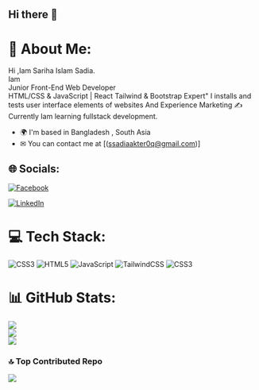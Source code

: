 ## Hi there 👋
# 💫 About Me:
Hi ,Iam Sariha Islam Sadia.<br>Iam <br>Junior Front-End Web Developer  <br>
HTML/CSS &
JavaScript | React Tailwind & Bootstrap Expert" I installs and tests user interface elements of websites
And Experience Marketing ✍
<br>Currently Iam learning fullstack development.


*   🌍  I'm based in Bangladesh , South Asia
*   ✉  You can contact me at 
[(ssadiaakter0q@gmail.com)]


## 🌐 Socials:
[![Facebook](https://img.shields.io/badge/Facebook-%231877F2.svg?logo=Facebook&logoColor=white)](https://www.facebook.com/profile.php?id=61552400947511) 

[![LinkedIn](https://img.shields.io/badge/LinkedIn-%230077B5.svg?logo=linkedin&logoColor=white)](https://www.linkedin.com/in/sadia-akter-front-end-devolper?) 


# 💻 Tech Stack:
![CSS3](https://img.shields.io/badge/css3-%231572B6.svg?style=for-the-badge&logo=css3&logoColor=white) ![HTML5](https://img.shields.io/badge/html5-%23E34F26.svg?style=for-the-badge&logo=html5&logoColor=white) ![JavaScript](https://img.shields.io/badge/javascript-%23323330.svg?style=for-the-badge&logo=javascript&logoColor=%23F7DF1E)
![TailwindCSS](https://img.shields.io/badge/tailwindcss-%2338B2AC.svg?style=for-the-badge&logo=tailwind-css&logoColor=white) 
![CSS3](https://img.shields.io/badge/css3-%231572B6.svg?style=for-the-badge&logo=css3&logoColor=white) 

# 📊 GitHub Stats:
![](https://github-readme-stats.vercel.app/api?username=sarihaislamsadia&theme=dark&hide_border=false&include_all_commits=false&count_private=false)<br/>
![](https://github-readme-streak-stats.herokuapp.com/?user=sarihaislamsadia&theme=dark&hide_border=false)<br/>
![](https://github-readme-stats.vercel.app/api/top-langs/?username=sarihaislamsadia&theme=dark&hide_border=false&include_all_commits=false&count_private=false&layout=compact)

### 🔝 Top Contributed Repo
![](https://github-contributor-stats.vercel.app/api?username=sarihaislamsadia&limit=5&theme=dark&combine_all_yearly_contributions=true)
